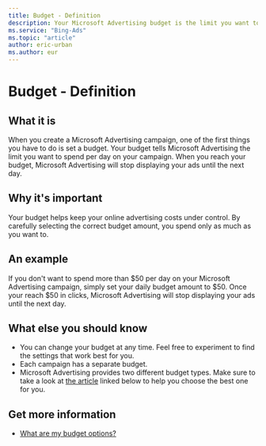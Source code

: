 ```yaml
---
title: Budget - Definition
description: Your Microsoft Advertising budget is the limit you want to spend each day. Microsoft Advertising will stop displaying your ads when you reach that budget.
ms.service: "Bing-Ads"
ms.topic: "article"
author: eric-urban
ms.author: eur
---
```


# Budget - Definition

## What it is

When you create a Microsoft Advertising campaign, one of the first things you have to do is set a budget. Your budget tells Microsoft Advertising the limit you want to spend per day on your campaign. When you reach your budget, Microsoft Advertising will stop displaying your ads until the next day.

## Why it's important

Your budget helps keep your online advertising costs under control. By carefully selecting the correct budget amount, you spend only as much as you want to.

## An example

If you don't want to spend more than $50 per day on your Microsoft Advertising campaign, simply set your daily budget amount to $50. Once your reach $50 in clicks, Microsoft Advertising will stop displaying your ads until the next day.

## What else you should know

- You can change your budget at any time. Feel free to experiment to find the settings that work best for you.
- Each campaign has a separate budget.
- Microsoft Advertising provides two different budget types. Make sure to take a look at [the article](./hlp_BA_CONC_AboutBudgetType.md) linked below to help you choose the best one for you.

## Get more information

- [What are my budget options?](./hlp_BA_CONC_AboutBudgetType.md)


